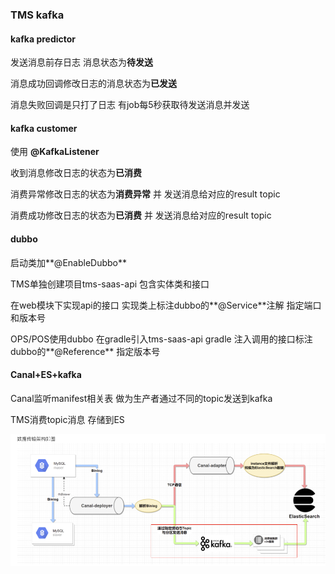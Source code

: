 ### TMS  kafka

#### kafka predictor

发送消息前存日志 消息状态为**待发送**

消息成功回调修改日志的消息状态为**已发送**

消息失败回调是只打了日志 有job每5秒获取待发送消息并发送

#### kafka customer

使用 **@KafkaListener**

收到消息修改日志的状态为**已消费**

消费异常修改日志的状态为**消费异常** 并 发送消息给对应的result topic

消费成功修改日志的状态为**已消费** 并 发送消息给对应的result topic

#### dubbo

启动类加**@EnableDubbo**

TMS单独创建项目tms-saas-api 包含实体类和接口

在web模块下实现api的接口 实现类上标注dubbo的**@Service**注解 指定端口和版本号

OPS/POS使用dubbo 在gradle引入tms-saas-api gradle 注入调用的接口标注dubbo的**@Reference** 指定版本号

#### Canal+ES+kafka

Canal监听manifest相关表 做为生产者通过不同的topic发送到kafka

TMS消费topic消息 存储到ES

![image-20211011142819025](https://raw.githubusercontent.com/Lgccrush/uppic/master/uPic/2021/10/11/14:28:19_image-20211011142819025.png)